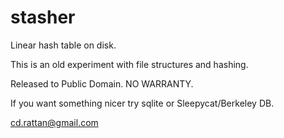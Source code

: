 stasher
=======

Linear hash table on disk.

This is an old experiment with file structures and hashing.

Released to Public Domain. NO WARRANTY.

If you want something nicer try sqlite or Sleepycat/Berkeley DB.

cd.rattan@gmail.com
